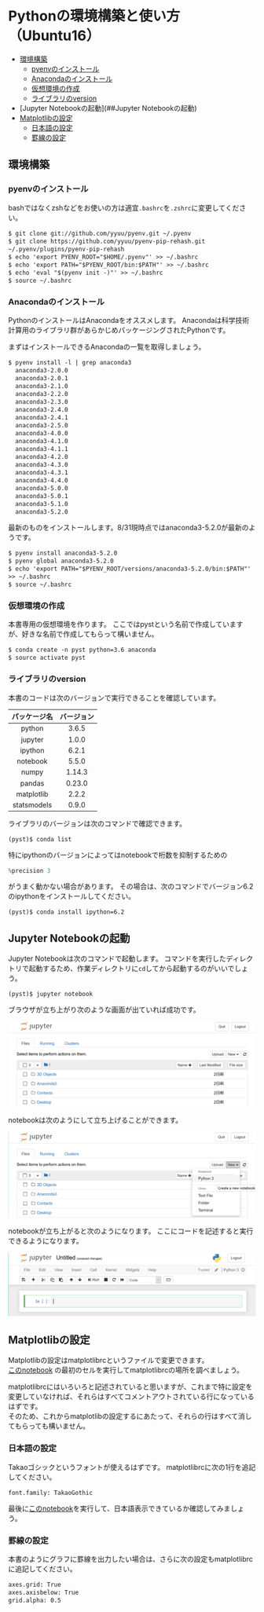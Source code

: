 # Pythonの環境構築と使い方（Ubuntu16）

- [環境構築](##環境構築)
    - [pyenvのインストール](###pyenvのインストール)
    - [Anacondaのインストール](###Anacondaのインストール)
    - [仮想環境の作成](###仮想環境の作成)
    - [ライブラリのversion](###ライブラリのversion)
- [Jupyter Notebookの起動](##Jupyter Notebookの起動)
- [Matplotlibの設定](##Matplotlibの設定)
    - [日本語の設定](###日本語の設定)
    - [罫線の設定](###罫線の設定)

## 環境構築

### pyenvのインストール

bashではなくzshなどをお使いの方は適宜`.bashrc`を`.zshrc`に変更してください。

```
$ git clone git://github.com/yyuu/pyenv.git ~/.pyenv
$ git clone https://github.com/yyuu/pyenv-pip-rehash.git ~/.pyenv/plugins/pyenv-pip-rehash
$ echo 'export PYENV_ROOT="$HOME/.pyenv"' >> ~/.bashrc
$ echo 'export PATH="$PYENV_ROOT/bin:$PATH"' >> ~/.bashrc
$ echo 'eval "$(pyenv init -)"' >> ~/.bashrc
$ source ~/.bashrc
```

### Anacondaのインストール

PythonのインストールはAnacondaをオススメします。
Anacondaは科学技術計算用のライブラリ群があらかじめパッケージングされたPythonです。

まずはインストールできるAnacondaの一覧を取得しましょう。
```
$ pyenv install -l | grep anaconda3
  anaconda3-2.0.0
  anaconda3-2.0.1
  anaconda3-2.1.0
  anaconda3-2.2.0
  anaconda3-2.3.0
  anaconda3-2.4.0
  anaconda3-2.4.1
  anaconda3-2.5.0
  anaconda3-4.0.0
  anaconda3-4.1.0
  anaconda3-4.1.1
  anaconda3-4.2.0
  anaconda3-4.3.0
  anaconda3-4.3.1
  anaconda3-4.4.0
  anaconda3-5.0.0
  anaconda3-5.0.1
  anaconda3-5.1.0
  anaconda3-5.2.0
```

最新のものをインストールします。8/31現時点ではanaconda3-5.2.0が最新のようです。
```
$ pyenv install anaconda3-5.2.0
$ pyenv global anaconda3-5.2.0
$ echo 'export PATH="$PYENV_ROOT/versions/anaconda3-5.2.0/bin:$PATH"' >> ~/.bashrc
$ source ~/.bashrc
```

### 仮想環境の作成

本書専用の仮想環境を作ります。
ここではpystという名前で作成していますが、好きな名前で作成してもらって構いません。

```
$ conda create -n pyst python=3.6 anaconda
$ source activate pyst
```

### ライブラリのversion

本書のコードは次のバージョンで実行できることを確認しています。

|パッケージ名|バージョン|
|:-:|:-:|
|python|3.6.5|
|jupyter|1.0.0|
|ipython|6.2.1|
|notebook|5.5.0|
|numpy|1.14.3|
|pandas|0.23.0|
|matplotlib|2.2.2|
|statsmodels|0.9.0|

ライブラリのバージョンは次のコマンドで確認できます。
```
(pyst)$ conda list
```

特にipythonのバージョンによってはnotebookで桁数を抑制するための
```python
%precision 3
```
がうまく動かない場合があります。
その場合は、次のコマンドでバージョン6.2のipythonをインストールしてください。
```
(pyst)$ conda install ipython=6.2
```

## Jupyter Notebookの起動

Jupyter Notebookは次のコマンドで起動します。
コマンドを実行したディレクトリで起動するため、作業ディレクトリに`cd`してから起動するのがいいでしょう。

```
(pyst)$ jupyter notebook
```

ブラウザが立ち上がり次のような画面が出ていれば成功です。

![](images/notebook1.png)

notebookは次のようにして立ち上げることができます。

![](images/notebook2.png)

notebookが立ち上がると次のようになります。
ここにコードを記述すると実行できるようになります。

![](images/notebook3.png)

## Matplotlibの設定

Matplotlibの設定はmatplotlibrcというファイルで変更できます。  
[このnotebook](https://github.com/ghmagazine/python_stat_sample/blob/master/tutorial/matplotlib_ja.ipynb)
の最初のセルを実行してmatplotlibrcの場所を調べましょう。

matplotlibrcにはいろいろと記述されていると思いますが、これまで特に設定を変更していなければ、それらはすべてコメントアウトされている行になっているはずです。  
そのため、これからmatplotlibの設定するにあたって、それらの行はすべて消してもらっても構いません。

### 日本語の設定

Takaoゴシックというフォントが使えるはずです。
matplotlibrcに次の1行を追記してください。
```
font.family: TakaoGothic
```

最後に[このnotebook](https://github.com/ghmagazine/python_stat_sample/blob/master/tutorial/matplotlib_ja.ipynb)を実行して、日本語表示できているか確認してみましょう。

### 罫線の設定
本書のようにグラフに罫線を出力したい場合は、さらに次の設定もmatplotlibrcに追記してください。

```
axes.grid: True
axes.axisbelow: True
grid.alpha: 0.5
```
